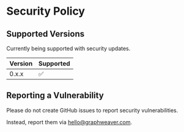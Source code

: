 # Security Policy

## Supported Versions

Currently being supported with security updates.

| Version | Supported          |
| ------- | ------------------ |
| 0.x.x   | :white_check_mark: |

## Reporting a Vulnerability

Please do not create GitHub issues to report security vulnerabilities.

Instead, report them via hello@graphweaver.com.
